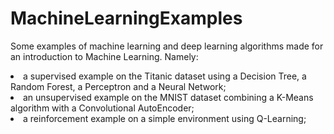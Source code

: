 # MachineLearningExamples
Some examples of machine learning and deep learning algorithms made for an introduction to Machine Learning. 
Namely: 
<li> a supervised example on the Titanic dataset using a Decision Tree, a Random Forest, a Perceptron and a Neural Network;</li> 
<li> an unsupervised example on the MNIST dataset combining a K-Means algorithm with a Convolutional AutoEncoder;</li> 
<li> a reinforcement example on a simple environment using Q-Learning;</li> 
